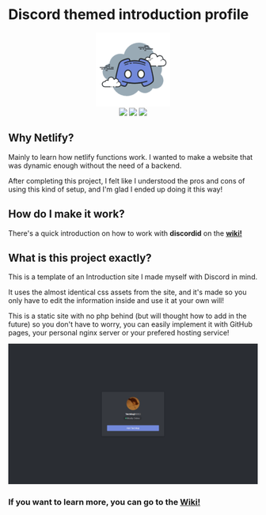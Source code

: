 # Discord themed introduction profile

<p align="center"><img src="media/logo.png" width="150px" /><br/>
<img src="https://img.shields.io/github/license/taichikuji/template-discord-introduction?color=FF3351&logo=github" />
<img src="https://img.shields.io/github/commit-activity/w/taichikuji/template-discord-introduction?label=commits&logo=github" />
<img src="https://img.shields.io/website?url=https%3A%2F%2Fdiscordid.netlify.com&logo=netlify" />
</p>

## Why Netlify?

Mainly to learn how netlify functions work. I wanted to make a website that was dynamic enough without the need of a backend.

After completing this project, I felt like I understood the pros and cons of using this kind of setup, and I'm glad I ended up doing it this way!

## How do I make it work?

There's a quick introduction on how to work with **discordid** on the **[wiki!](https://github.com/taichikuji/template-discord-introduction/wiki)**

## What is this project exactly?

This is a template of an Introduction site I made myself with Discord in mind.

It uses the almost identical css assets from the site, and it's made so you only have to edit the information inside and use it at your own will!

This is a static site with no php behind (but will thought how to add in the future) so you don't have to worry, you can easily implement it with GitHub pages, your personal nginx server or your prefered hosting service!

![This is how the site looks!](media/preview.png)

### If you want to learn more, you can go to the [Wiki!](https://github.com/taichikuji/template-discord-introduction/wiki)

